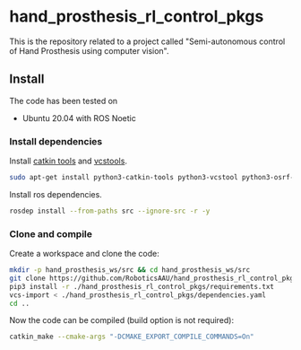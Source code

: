 # hand_prosthesis_rl_control_pkgs
This is the repository related to a project called "Semi-autonomous control of Hand Prosthesis using computer vision". 

## Install
The code has been tested on
* Ubuntu 20.04 with ROS Noetic

### Install dependencies
Install [catkin tools](https://catkin-tools.readthedocs.io/en/latest/installing.html) and [vcstools](https://github.com/dirk-thomas/vcstool).
```sh
sudo apt-get install python3-catkin-tools python3-vcstool python3-osrf-pycommon
```
Install ros dependencies.
```sh
rosdep install --from-paths src --ignore-src -r -y
```

### Clone and compile
Create a workspace and clone the code:
```sh
mkdir -p hand_prosthesis_ws/src && cd hand_prosthesis_ws/src
git clone https://github.com/RoboticsAAU/hand_prosthesis_rl_control_pkgs.git
pip3 install -r ./hand_prosthesis_rl_control_pkgs/requirements.txt
vcs-import < ./hand_prosthesis_rl_control_pkgs/dependencies.yaml
cd ..
```

Now the code can be compiled (build option is not required):
```sh
catkin_make --cmake-args "-DCMAKE_EXPORT_COMPILE_COMMANDS=On"
```

